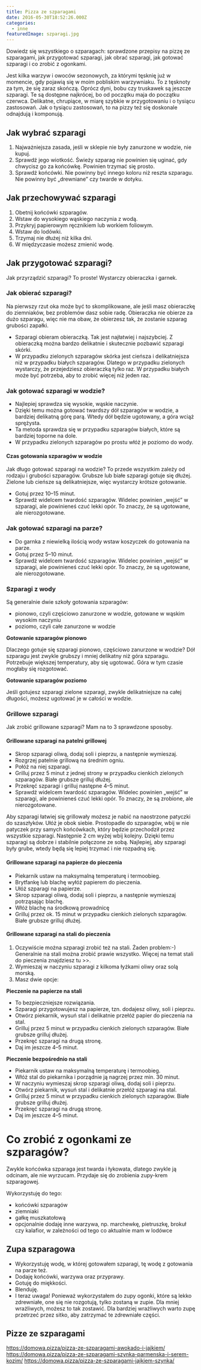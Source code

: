 ```yaml
---
title: Pizza ze szparagami
date: 2016-05-30T18:52:26.000Z
categories: 
  - inne
featuredImage: szparagi.jpg
---
```


Dowiedz się wszystkiego o szparagach: sprawdzone przepisy na pizzę ze szparagami, jak przygotować szparagi, jak obrać szparagi, jak gotować szparagi i co zrobić z ogonkami.

Jest kilka warzyw i owoców sezonowych, za którymi tęsknię już w momencie, gdy pojawią się w moim pobliskim warzywniaku. To z tęsknoty za tym, że się zaraz skończą. Oprócz dyni, bobu czy truskawek są jeszcze szparagi. Te są dostępne najkrócej, bo od początku maja do początku czerwca. Delikatne, chrupiące, w miarę szybkie w przygotowaniu i o tysiącu zastosowań. Jak o tysiącu zastosowań, to na pizzy też się doskonale odnajdują i komponują.

## Jak wybrać szparagi

1. Najważniejsza zasada, jeśli w sklepie nie były zanurzone w wodzie, nie kupuj.
2. Sprawdź jego wiotkość. Świeży szparag nie powinien się uginać, gdy chwycisz go za końcówkę. Powinien trzymać się prosto.
3. Sprawdź końcówki. Nie powinny być innego koloru niż reszta szparagu. Nie powinny być „drewniane” czy twarde w dotyku.

## Jak przechowywać szparagi

1. Obetnij końcówki szparagów.
2. Wstaw do wysokiego wąskiego naczynia z wodą.
3. Przykryj papierowym ręcznikiem lub workiem foliowym.
4. Wstaw do lodówki.
5. Trzymaj nie dłużej niż kilka dni.
6. W międzyczasie możesz zmienić wodę.

## Jak przygotować szparagi?

Jak przyrządzić szparagi? To proste! Wystarczy obieraczka i garnek.

### Jak obierać szparagi?

Na pierwszy rzut oka może być to skomplikowane, ale jeśli masz obieraczkę do ziemniaków, bez problemów dasz sobie radę. Obieraczka nie obierze za dużo szparagu, więc nie ma obaw, że obierzesz tak, że zostanie szparag grubości zapałki.

- Szparagi obieram obieraczką. Tak jest najłatwiej i najszybciej. Z obieraczką można bardzo delikatnie i skutecznie pozbawić szparagi skórki.
- W przypadku zielonych szparagów skórka jest cieńsza i delikatniejsza niż w przypadku białych szparagów. Dlatego w przypadku zielonych wystarczy, że przejedziesz obieraczką tylko raz. W przypadku białych może być potrzeba, aby to zrobić więcej niż jeden raz.

### Jak gotować szparagi w wodzie?

- Najlepiej sprawdza się wysokie, wąskie naczynie.
- Dzięki temu można gotować twardszy dół szparagów w wodzie, a bardziej delikatną górę parą. Wtedy dół będzie ugotowany, a góra wciąż sprężysta.
- Ta metoda sprawdza się w przypadku szparagów białych, które są bardziej toporne na dole.
- W przypadku zielonych szparagów po prostu włóż je poziomo do wody.

#### Czas gotowania szparagów w wodzie

Jak długo gotować szparagi na wodzie? To przede wszystkim zależy od rodzaju i grubości szparagów. Grubsze lub białe szparagi gotuje się dłużej. Zielone lub cieńsze są delikatniejsze, więc wystarczy krótsze gotowanie.

- Gotuj przez 10–15 minut.
- Sprawdź widelcem twardość szparagów. Widelec powinien „wejść” w szparagi, ale powinieneś czuć lekki opór. To znaczy, że są ugotowane, ale nierozgotowane.

### Jak gotować szparagi na parze?

- Do garnka z niewielką ilością wody wstaw koszyczek do gotowania na parze.
- Gotuj przez 5–10 minut.
- Sprawdź widelcem twardość szparagów. Widelec powinien „wejść” w szparagi, ale powinieneś czuć lekki opór. To znaczy, że są ugotowane, ale nierozgotowane.

### Szparagi z wody

Są generalnie dwie szkoły gotowania szparagów:

- pionowo, czyli częściowo zanurzone w wodzie, gotowane w wąskim wysokim naczyniu
- poziomo, czyli całe zanurzone w wodzie

**Gotowanie szparagów pionowo**

Dlaczego gotuje się szparagi pionowo, częściowo zanurzone w wodzie? Dół szparagu jest zwykle grubszy i mniej delikatny niż góra szparagu. Potrzebuje większej temperatury, aby się ugotować. Góra w tym czasie mogłaby się rozgotować.

**Gotowanie szparagów poziomo**

Jeśli gotujesz szparagi zielone szparagi, zwykle delikatniejsze na całej długości, możesz ugotować je w całości w wodzie.

### Grillowe szparagi

Jak zrobić grillowane szparagi? Mam na to 3 sprawdzone sposoby.

#### Grillowane szparagi na patelni grillowej

- Skrop szparagi oliwą, dodaj soli i pieprzu, a następnie wymieszaj.
- Rozgrzej patelnie grillową na średnim ogniu.
- Połóż na niej szparagi.
- Grilluj przez 5 minut z jednej strony w przypadku cienkich zielonych szparagów. Białe grubsze grilluj dłużej.
- Przekręć szparagi i grilluj następne 4–5 minut.
- Sprawdź widelcem twardość szparagów. Widelec powinien „wejść” w szparagi, ale powinieneś czuć lekki opór. To znaczy, że są zrobione, ale nierozgotowane.

Aby szparagi łatwiej się grillowały możesz je nabić na naostrzone patyczki do szaszłyków. Ułóż je obok siebie. Prostopadle do szparagów, wbij w nie patyczek przy samych końcówkach, który będzie przechodził przez wszystkie szparagi. Następnie 2 cm wyżej wbij kolejny. Dzięki temu szparagi są dobrze i stabilnie połączone ze sobą. Najlepiej, aby szparagi były grube, wtedy będą się lepiej trzymać i nie rozpadną się.

#### Grillowane szparagi na papierze do pieczenia

- Piekarnik ustaw na maksymalną temperaturę i termoobieg.
- Brytfankę lub blachę wyłóż papierem do pieczenia.
- Ułóż szparagi na papierze.
- Skrop szparagi oliwą, dodaj soli i pieprzu, a następnie wymieszaj potrząsając blachę.
- Włóż blachę na środkową prowadnicę
- Grilluj przez ok. 15 minut w przypadku cienkich zielonych szparagów. Białe grubsze grilluj dłużej.

#### Grillowane szparagi na stali do pieczenia

1. Oczywiście można szparagi zrobić też na stali. Żaden problem:-) Generalnie na stali można zrobić prawie wszystko. Więcej na temat stali do pieczenia znajdziesz tu >>.
2. Wymieszaj w naczyniu szparagi z kilkoma łyżkami oliwy oraz solą morską.
3. Masz dwie opcje:

**Pieczenie na papierze na stali**

- To bezpieczniejsze rozwiązania.
- Szparagi przygotowujesz na papierze, tzn. dodajesz oliwy, soli i pieprzu.
- Otwórz piekarnik, wysuń stal i delikatnie przełóż papier do pieczenia na stal.
- Grilluj przez 5 minut w przypadku cienkich zielonych szparagów. Białe grubsze grilluj dłużej.
- Przekręć szparagi na drugą stronę.
- Daj im jeszcze 4–5 minut.

**Pieczenie bezpośrednio na stali**

- Piekarnik ustaw na maksymalną temperaturę i termoobieg.
- Włóż stal do piekarnika i porządnie ją nagrzej przez min. 30 minut.
- W naczyniu wymieszaj skrop szparagi oliwą, dodaj soli i pieprzu.
- Otwórz piekarnik, wysuń stal i delikatnie przełóż szparagi na stal.
- Grilluj przez 5 minut w przypadku cienkich zielonych szparagów. Białe grubsze grilluj dłużej.
- Przekręć szparagi na drugą stronę.
- Daj im jeszcze 4–5 minut.

# Co zrobić z ogonkami ze szparagów?

Zwykle końcówka szparaga jest twarda i łykowata, dlatego zwykle ją odcinam, ale nie wyrzucam. Przydaje się do zrobienia zupy-krem szparagowej.

Wykorzystuję do tego:

- końcówki szparagów
- ziemniaki
- gałkę muszkatołową
- opcjonalnie dodaję inne warzywa, np. marchewkę, pietruszkę, brokuł czy kalafior, w zależności od tego co aktualnie mam w lodówce

## Zupa szparagowa

- Wykorzystuję wodę, w której gotowałem szparagi, tę wodę z gotowania na parze też.
- Dodaję końcówki, warzywa oraz przyprawy.
- Gotuję do miękkości.
- Blenduję.
- I teraz uwaga! Ponieważ wykorzystałem do zupy ogonki, które są lekko zdrewniałe, one się nie rozgotują, tylko zostaną w zupie. Dla mniej wrażliwych, możesz to tak zostawić. Dla bardziej wrażliwych warto zupę przetrzeć przez sitko, aby zatrzymać te zdrewniałe części.

## Pizze ze szparagami

https://domowa.pizza/pizza-ze-szparagami-awokado-i-jajkiem/ https://domowa.pizza/pizza-ze-szparagami-szynka-parmenska-i-serem-kozim/ https://domowa.pizza/pizza-ze-szparagami-jajkiem-szynka/
